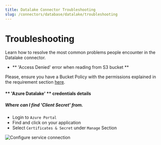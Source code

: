 ```yaml
---
title: Datalake Connector Troubleshooting
slug: /connectors/database/datalake/troubleshooting
---
```


# Troubleshooting

Learn how to resolve the most common problems people encounter in the Datalake connector.

* ** 'Access Denied' error when reading from S3 bucket **

Please, ensure you have a Bucket Policy with the permissions explained in the requirement section [here](/connectors/database/datalake).


#### ** 'Azure Datalake' ** credentials details

##### Where can I find 'Client Secret' from.

- Login to `Azure Portal`
- Find and click on your application 
- Select `Certificates & Secret` under `Manage` Section

<div className="w-100 flex justify-center">
<Image
  src="/images/openmetadata/connectors/datalake/troubleshoot-clientId.webp"
  alt="Configure service connection"
  caption="Find Client ID"
/>
</div>


